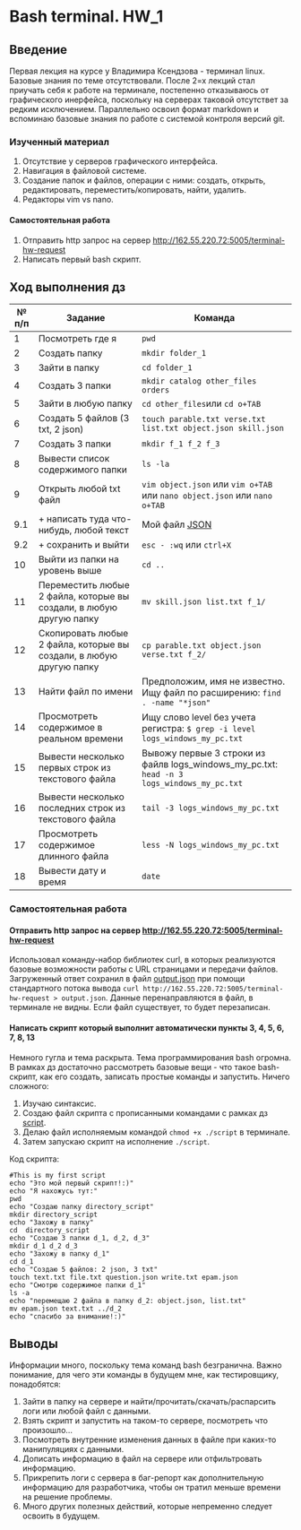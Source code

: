 
# Bash terminal. HW_1

## Введение
Первая лекция на курсе у Владимира Ксендзова - терминал linux. Базовые знания по теме отсутствовали. После 2=х лекций стал приучать себя к работе на терминале, постепенно отказываюсь от графического инерфейса, поскольку на серверах таковой отсутствет за редким исключением. Параллельно освоил формат markdown и вспоминаю базовые знания по работе с системой контроля версий git.

### Изученный материал
1. Отсутствие у серверов графического интерфейса.
2. Навигация в файловой системе.
3. Создание папок и файлов, операции с ними: создать, открыть, редактировать, переместить/копировать, найти, удалить.
4. Редакторы vim vs nano.

#### Самостоятельная работа
1. Отправить http запрос на сервер http://162.55.220.72:5005/terminal-hw-request
2. Написать первый bash скрипт.

## Ход выполнения дз

№ п/п | Задание | Команда
-|-|-
1|Посмотреть где я|```pwd```
2|Создать папку|```mkdir folder_1```
3|Зайти в папку|```cd folder_1```
4|Создать 3 папки|```mkdir catalog other_files orders```
5|Зайти в любую папку|```cd other_files```или ```cd o+TAB```
6|Создать 5 файлов (3 txt, 2 json)|```touch parable.txt verse.txt list.txt object.json skill.json``` 
7|Создать 3 папки|```mkdir f_1 f_2 f_3```
8|Вывести список содержимого папки|```ls -la```
9|Открыть любой txt файл|```vim object.json``` или ```vim o+TAB``` или ```nano object.json``` или ```nano o+TAB```
9.1|+ написать туда что-нибудь, любой текст| Мой файл [JSON](https://github.com/klimovich-anton/bash/blob/main/folder_1/other_files/object.json "Файл из репозитория")
9.2|+ сохранить и выйти|```esc - :wq``` или ```ctrl+X```
10|Выйти из папки на уровень выше|```cd ..```
11|Переместить любые 2 файла, которые вы создали, в любую другую папку|```mv skill.json list.txt f_1/```
12|Скопировать любые 2 файла, которые вы создали, в любую другую папку|```cp parable.txt object.json verse.txt f_2/```
13|Найти файл по имени|Предположим, имя не известно. Ищу файл по расширению: ```find . -name "*json"```
14|Просмотреть содержимое в реальном времени|Ищу слово level без учета регистра: ```$ grep -i level logs_windows_my_pc.txt```
15|Вывести несколько первых строк из текстового файла|Вывожу первые 3 строки из файлв logs_windows_my_pc.txt: ```head -n 3 logs_windows_my_pc.txt```
16|Вывести несколько последних строк из текстового файла|```tail -3 logs_windows_my_pc.txt```
17|Просмотреть содержимое длинного файла|```less -N logs_windows_my_pc.txt```
18|Вывести дату и время|```date```

### Самостоятельная работа
#### Отправить http запрос на сервер http://162.55.220.72:5005/terminal-hw-request

Использовал команду-набор библиотек curl, в которых реализуются базовые возможности работы с URL страницами и передачи файлов. Загруженный ответ сохранил в файл [output.json](https://github.com/klimovich-anton/bash/blob/main/output.json "Файл из репозитория") при помощи стандартного потока вывода ```curl http://162.55.220.72:5005/terminal-hw-request > output.json```. Данные  перенаправляются в файл, в терминале не видны. Если файл существует, то будет перезаписан.

#### Написать скрипт который выполнит автоматически пункты 3, 4, 5, 6, 7, 8, 13

Немного гугла и тема раскрыта. Тема программирования bash огромна. В рамках дз достаточно рассмотреть базовые вещи - что такое bash-скрипт, как его создать, записать простые команды и запустить. Ничего сложного:
1. Изучаю синтаксис.
2. Создаю файл скрипта с прописанными командами с рамках дз [script](https://github.com/klimovich-anton/bash/blob/main/script "Исполняемый файл bash-скрипта").
3. Делаю файл исполняемым командой ```chmod +x ./script``` в терминале.
4. Затем запускаю скрипт на исполнение ```./script```. 

Код скрипта:
```#!/bin/bash
#This is my first script
echo "Это мой первый скрипт!:)"
echo "Я нахожусь тут:"
pwd
echo "Создаю папку directory_script"
mkdir directory_script
echo "Захожу в папку"
cd  directory_script
echo "Создаю 3 папки d_1, d_2, d_3"
mkdir d_1 d_2 d_3
echo "Захожу в папку d_1"
cd d_1
echo "Создаю 5 файлов: 2 json, 3 txt"
touch text.txt file.txt question.json write.txt epam.json
echo "Смотрю содержимое папки d_1"
ls -a
echo "перемещаю 2 файла в папку d_2: object.json, list.txt"
mv epam.json text.txt ../d_2
echo "спасибо за внимание!:)"
```

## Выводы
Информации много, поскольку тема команд bash безгранична. Важно понимание, для чего эти команды в будущем мне, как тестировщику, понадобятся:
1. Зайти в папку на сервере и найти/прочитать/скачать/распарсить логи или любой файл с данными.
2. Взять скрипт и запустить на таком-то сервере, посмотреть что произошло…
3. Посмотреть внутренние изменения данных в файле при каких-то манипуляциях с данными.
4. Дописать информацию в файл на сервере или отфильтровать информацию.
5. Прикрепить логи с сервера в баг-репорт как дополнительную информацию для разработчика, чтобы он тратил меньше времени на решение проблемы.
6. Много других полезных действий, которые непременно следует освоить в будущем.



